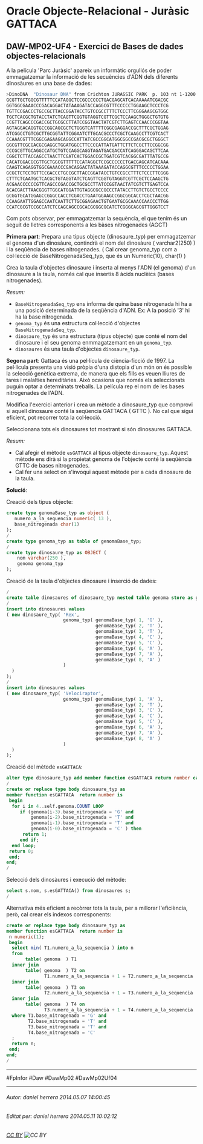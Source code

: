 # Oracle Objecte-Relacional - Juràsic GATTACA
## DAW-MP02-UF4 - Exercici de Bases de dades objectes-relacionals
A la película 'Parc Juràsic' apareix un informàtic orgullós de poder emmagatzemar la informació de les secuències d'ADN dels diferents dinosàures en una base de dades:


```bash
>DinoDNA  "Dinosaur DNA" from Crichton JURASSIC PARK  p. 103 nt 1-1200
GCGTTGCTGGCGTTTTTCCATAGGCTCCGCCCCCCTGACGAGCATCACAAAAATCGACGC
GGTGGCGAAACCCGACAGGACTATAAAGATACCAGGCGTTTCCCCCTGGAAGCTCCCTCG
TGTTCCGACCCTGCCGCTTACCGGATACCTGTCCGCCTTTCTCCCTTCGGGAAGCGTGGC
TGCTCACGCTGTACCTATCTCAGTTCGGTGTAGGTCGTTCGCTCCAAGCTGGGCTGTGTG
CCGTTCAGCCCGACCGCTGCGCCTTATCCGGTAACTATCGTCTTGAGTCCAACCCGGTAA
AGTAGGACAGGTGCCGGCAGCGCTCTGGGTCATTTTCGGCGAGGACCGCTTTCGCTGGAG
ATCGGCCTGTCGCTTGCGGTATTCGGAATCTTGCACGCCCTCGCTCAAGCCTTCGTCACT
CCAAACGTTTCGGCGAGAAGCAGGCCATTATCGCCGGCATGGCGGCCGACGCGCTGGGCT
GGCGTTCGCGACGCGAGGCTGGATGGCCTTCCCCATTATGATTCTTCTCGCTTCCGGCGG
CCCGCGTTGCAGGCCATGCTGTCCAGGCAGGTAGATGACGACCATCAGGGACAGCTTCAA
CGGCTCTTACCAGCCTAACTTCGATCACTGGACCGCTGATCGTCACGGCGATTTATGCCG
CACATGGACGCGTTGCTGGCGTTTTTCCATAGGCTCCGCCCCCCTGACGAGCATCACAAA
CAAGTCAGAGGTGGCGAAACCCGACAGGACTATAAAGATACCAGGCGTTTCCCCCTGGAA
GCGCTCTCCTGTTCCGACCCTGCCGCTTACCGGATACCTGTCCGCCTTTCTCCCTTCGGG
CTTTCTCAATGCTCACGCTGTAGGTATCTCAGTTCGGTGTAGGTCGTTCGCTCCAAGCTG
ACGAACCCCCCGTTCAGCCCGACCGCTGCGCCTTATCCGGTAACTATCGTCTTGAGTCCA
ACACGACTTAACGGGTTGGCATGGATTGTAGGCGCCGCCCTATACCTTGTCTGCCTCCCC
GCGGTGCATGGAGCCGGGCCACCTCGACCTGAATGGAAGCCGGCGGCACCTCGCTAACGG
CCAAGAATTGGAGCCAATCAATTCTTGCGGAGAACTGTGAATGCGCAAACCAACCCTTGG
CCATCGCGTCCGCCATCTCCAGCAGCCGCACGCGGCGCATCTCGGGCAGCGTTGGGTCCT

```

Com pots observar, per emmagatzemar la sequència, el que tenim és un seguit de lletres corresponents a les bàses nitrogenades (AGCT)

**Primera part**: Prepara una tipus objecte (dinosaure_typ) per emmagatzemar el genoma d'un dinosàure, contindrà el nom del dinosàure ( varchar2(250) ) i la seqûència de bases nitrogenades. ( Cal crear genoma_typ com a col·lecció de BaseNitrogenadaSeq_typ, que és un Numeric(10), char(1) )

Crea la taula d'objectes dinosaure i inserta al menys l'ADN (el genoma) d'un dinosaure a la taula, només cal que insertis 8 àcids nuclèics (bases nitrogenades).

*Resum:*

* `BaseNitrogenadaSeq_typ` ens informa de quina base nitrogenada hi ha a una posició determinada de la seqüència d'ADN. Ex:  A la posició '3' hi ha la base nitrogenada.
* `genoma_typ` és una estructura col·lecció d'objectes `BaseNitrogenadaSeq_typ`.
* `dinosaure_typ` és una estructura (tipus objecte) que conté el nom del dinosaure i el seu genoma enmmagatzemant en un `genoma_typ`.
* `dinosaures` és una taula d'objectes `dinosaure_typ`.

**Segona part**: Gattaca és una pel·lícula de ciència-ficció de 1997. La pel·lícula presenta una visió pròpia d'una distopia d'un món on és possible la selecció genètica extrema, de manera que els fills es veuen lliures de tares i malalties hereditàries. Això ocasiona que només els seleccionats puguin optar a determinats treballs. La película rep el nom de les bases nitrogenades de l'ADN.

Modifica l'exercici anterior i crea un mètode a dinosaure_typ que comprovi si aquell dinosaure conté la seqüencia GATTACA ( GTTC ). No cal que sigui eficient, pot recorrer tota la col·lecció.

Seleccionana tots els dinosaures tot mostrant si són dinosaures GATTACA.

*Resum:*

* Cal afegir el mètode `esGATTACA` al tipus objecte `dinosaure_typ`. Aquest mètode ens dirà si la propietat genoma de l'objecte conté la seqüència GTTC de bases nitrogenades.
* Cal fer una select on s'invoqui aquest mètode per a cada dinosaure de la taula.

**Solució**:

Creació dels tipus objecte:

```SQL    
create type genomaBase_typ as object (
   numero_a_la_sequencia numeric( 13 ),
   base_nitrogenada char(1) 
);
/
create type genoma_typ as table of genomaBase_typ;
/
create type dinosaure_typ as OBJECT (
    nom varchar(250 ),
    genoma genoma_typ
);
```

Creació de la taula d'objectes dinosaure i inserció de dades:

```SQL
/
create table dinosaures of dinosaure_typ nested table genoma store as genoma_nt;
/
insert into dinosaures values
( new dinosaure_typ( 'Rex', 
                     genoma_typ( genomaBase_typ( 1, 'G' ), 
                                 genomaBase_typ( 2, 'T' ), 
                                 genomaBase_typ( 3, 'T' ), 
                                 genomaBase_typ( 4, 'C' ), 
                                 genomaBase_typ( 5, 'C' ), 
                                 genomaBase_typ( 6, 'A' ), 
                                 genomaBase_typ( 7, 'A' ), 
                                 genomaBase_typ( 8, 'A' ) 
                     ) 
  ) 
);
/
insert into dinosaures values
( new dinosaure_typ( 'Velociraptor', 
                     genoma_typ( genomaBase_typ( 1, 'A' ), 
                                 genomaBase_typ( 2, 'T' ), 
                                 genomaBase_typ( 3, 'C' ), 
                                 genomaBase_typ( 4, 'C' ), 
                                 genomaBase_typ( 5, 'C' ), 
                                 genomaBase_typ( 6, 'A' ), 
                                 genomaBase_typ( 7, 'A' ), 
                                 genomaBase_typ( 8, 'A' ) 
                     ) 
  ) 
);
```


Creació del mètode `esGATTACA`:

```SQL
alter type dinosaure_typ add member function esGATTACA return number cascade;
/
create or replace type body dinosaure_typ as 
member function esGATTACA  return number is
 begin
  for i in 4..self.genoma.COUNT LOOP
     if (genoma(i-3).base_nitrogenada = 'G' and 
         genoma(i-2).base_nitrogenada = 'T' and 
         genoma(i-1).base_nitrogenada = 'T' and 
         genoma(i-0).base_nitrogenada = 'C' ) then
      return 1;
     end if;     
  end loop;
 return 0;
 end;
end;
/
```

Selecció dels dinosàures i execució del mètode:
    
```SQL
select s.nom, s.esGATTACA() from dinosaures s;
/

```
Alternativa més eficient a recòrrer tota la taula, per a millorar l'eficiència, però, cal crear els indexos corresponents:
    
```SQL
create or replace type body dinosaure_typ as 
member function esGATTACA  return number is
 n numeric(1);
 begin
  select min( T1.numero_a_la_sequencia ) into n
  from 
       table( genoma  ) T1 
  inner join 
       table( genoma  ) T2 on 
              T1.numero_a_la_sequencia + 1 = T2.numero_a_la_sequencia
  inner join 
       table( genoma  ) T3 on 
              T2.numero_a_la_sequencia + 1 = T3.numero_a_la_sequencia 
  inner join 
       table( genoma  ) T4 on 
              T3.numero_a_la_sequencia + 1 = T4.numero_a_la_sequencia 
  where T1.base_nitrogenada = 'G' and 
        T2.base_nitrogenada = 'T' and
        T3.base_nitrogenada = 'T' and
        T4.base_nitrogenada = 'C' 
  ;
  return n;
 end;
end;
/
```

---

#FpInfor #Daw #DawMp02 #DawMp02Uf04

---

###### Autor: daniel herrera 2014.05.07 14:00:45
###### Editat per: daniel herrera 2014.05.11 10:02:12
###### [CC BY](https://creativecommons.org/licenses/by/4.0/) ![CC BY](https://licensebuttons.net/l/by/3.0/80x15.png)
